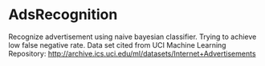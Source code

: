 AdsRecognition
==============

Recognize advertisement using naive bayesian classifier. Trying to achieve low false negative rate. Data set cited from UCI Machine Learning Repository: http://archive.ics.uci.edu/ml/datasets/Internet+Advertisements
